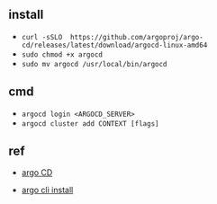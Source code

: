 

## install
<!-- linux -->
+ `curl -sSLO  https://github.com/argoproj/argo-cd/releases/latest/download/argocd-linux-amd64`
+ `sudo chmod +x argocd`
+ `sudo mv argocd /usr/local/bin/argocd`

## cmd
+ `argocd login <ARGOCD_SERVER>`
+ `argocd cluster add CONTEXT [flags]`



## ref

+ [argo CD](https://argoproj.github.io/argo-cd/)

+ [argo cli install](https://argoproj.github.io/argo-cd/cli_installation/)